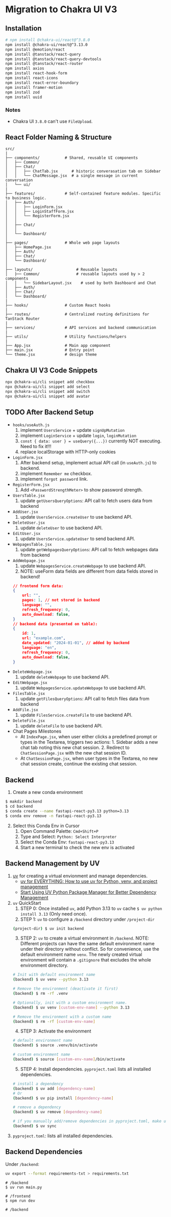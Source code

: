 # Migration to Chakra UI V3

## Installation
```bash
# npm install @chakra-ui/react@^3.8.0
npm install @chakra-ui/react@^3.13.0
npm install @emotion/react
npm install @tanstack/react-query
npm install @tanstack/react-query-devtools
npm install @tanstack/react-router
npm install axios
npm install react-hook-form
npm install react-icons
npm install react-error-boundary
npm install framer-motion
npm install zod
npm install uuid
```
### Notes
- Chakra UI `3.8.0` can't use `FileUpload`.

## React Folder Naming & Structure
```
src/
|
├── components/           # Shared, reusable UI components
│   ├── Common/
│   ├── Chat/
│   │   ├── ChatTab.jsx      # historic converasation tab on Sidebar
│   │   └── ChatMessage.jsx  # a single message in current conversation       
│   └── ui/
|
├── features/             # Self-contained feature modules. Specific to business logic.
│   ├── Auth/
│   │   ├── LoginForm.jsx 
│   │   ├── LoginStaffForm.jsx 
│   │   └── RegisterForm.jsx
│   │
│   ├── Chat/ 
│   │
│   └── Dashboard/
│
├── pages/                # Whole web page layouts
│   ├── HomePage.jsx 
│   ├── Auth/
│   ├── Chat/             
│   └── Dashboard/
│
├── layouts/                   # Reusable layouts
│   ├── Common/                # reusable layouts used by > 2 components 
│   │   └── SidebarLayout.jsx    # used by both Dashboard and Chat
│   ├── Auth/   
│   ├── Chat/             
│   └── Dashboard/
|
├── hooks/                # Custom React hooks
|
├── routes/               # Centralized routing definitions for TanStack Router
|
├── services/             # API services and backend communication
|
├── utils/                # Utility functions/helpers
|
├── App.jsx               # Main app component
├── main.jsx              # Entry point
└── theme.jsx             # design theme
```

## Chakra UI V3 Code Snippets
```bash
npx @chakra-ui/cli snippet add checkbox
npx @chakra-ui/cli snippet add select
npx @chakra-ui/cli snippet add switch
npx @chakra-ui/cli snippet add avatar
```

## TODO After Backend Setup
- `hooks/useAuth.js`
    1. implement `UsersService` + update `signUpMutation`
    2. implement `LoginService` + update `login`, `loginMutation`
    3. `const { data: user } = useQuery({...})` currently NOT executing. Need to fix it!!!
    3. replace localStorage with HTTP-only cookies
- `LoginForm.jsx`
    1. After backend setup, implement actual API call (in `useAuth.js`) to backend.
    2. implement `Remember me` checkbox.
    3. implement `forgot password` link.
- `RegisterForm.jsx`
    1. Add `<PasswordStrengthMeter>` to show password strength.
- `UsersTable.jsx`
    1. update `getUsersQueryOptions`: API call to fetch users data from backend
- `AddUser.jsx`
    1. update `UsersService.createUser` to use backend API.
- `DeleteUser.jsx`
    1. update `deleteUser` to use backend API.
- `EditUser.jsx`
    1. update `UsersService.updateUser` to send backend API.
- `WebpagesTable.jsx`
    1. update `getWebpagesQueryOptions`: API call to fetch webpages data from backend
- `AddWebpage.jsx`
    1. update `WebpagesService.createWebpage` to use backend API.
    2. NOTE: useForm data fields are different from data fields stored in backend!
    ```json
    // frontend form data:
    {
        url: "",
        pages: 1, // not stored in backend
        language: "",
        refresh_frequency: 0,
        auto_download: false,
    }
    // backend data (presented on table):
    {
        id: 1,
        url: "example.com",
        date_updated: "2024-01-01", // added by backend
        language: "en",
        refresh_frequency: 0,
        auto_download: false,
    }
    ```
- `DeleteWebpage.jsx`
    1. update `deleteWebpage` to use backend API.
- `EditWebpage.jsx`
    1. update `WebpagesService.updateWebpage` to use backend API.
- `FilesTable.jsx`
    1. update `getFilesQueryOptions`: API call to fetch files data from backend
- `AddFile.jsx`
    1. update `FilesService.createFile` to use backend API.
- `DeleteFile.jsx`
    1. update `deleteFile` to use backend API.
- Chat Pages Milestones
    - At `IndexPage.jsx`, when user either clicks a predefined prompt or types in the Textarea, triggers two actions: 1. Sidebar adds a new chat tab noting this new chat session. 2. Redirect to `ChatSessionPage.jsx` with the new chat session ID.
    - At `ChatSessionPage.jsx`, when user types in the Textarea, no new chat session create, continue the existing chat session.
    
## Backend
1. Create a new conda environment
```bash
$ makdir backend
$ cd backend
$ conda create --name fastapi-react-py3.13 python=3.13
$ conda env remove -n fastapi-react-py3.13
```
2. Select this Conda Env in Cursor
    1. Open Command Palette: `Cmd+Shift+P`
    2. Type and Select: `Python: Select Interpreter`
    3. Select the Conda Env: `fastapi-react-py3.13`
    4. Start a new terminal to check the new env is activated

## Backend Management by UV
1. [uv](https://docs.astral.sh/uv/) for creating a virtual envionment and manage dependencies.
    - [uv for EVERYTHING: How to use uv for Python, venv, and project management](https://www.youtube.com/watch?v=zgSQr0d5EVg&ab_channel=MattPalmer)
    - [Start Using UV Python Package Manager for Better Dependency Management](https://medium.com/@gnetkov/start-using-uv-python-package-manager-for-better-dependency-management-183e7e428760)
2. `uv` QuickStart
    1. STEP 0: Once installed `uv`, add Python 3.13 to `uv` cache `$ uv python install 3.13` (Only need once).
    2. STEP 1: `uv` to configure a `/backend` directory under `/project-dir`
    ```bash
    (project-dir) $ uv init backend
    ```
    3. STEP 2: `uv` to create a virtual environment in `/backend`. NOTE: Different projects can have the same default environment name under their directory without conflict. So for convenience, use the default environment name `venv`. The newly created virtual environment will contain a `.gitignore` that excludes the whole environment directory.
    ```bash
    # Init with default environment name
    (backend) $ uv venv --python 3.13

    # Remove the environment (deactivate it first)
    (backend) $ rm -rf .venv

    # Optionally, init with a custom environment name.
    (backend) $ uv venv [custom-env-name] --python 3.13

    # Remove the environment with a custom name
    (backend) $ rm -rf [custom-env-name]
    ```
    4. STEP 3: Activate the environment
    ```bash
    # default environment name
    (backend) $ source .venv/bin/activate

    # custom environment name
    (backend) $ source [custom-env-name]/bin/activate
    ```
    5. STEP 4: Install dependencies. `pyproject.toml` lists all installed dependencies.
    ```bash
    # install a dependency
    (backend) $ uv add [dependency-name]
    # Or
    (backend) $ uv pip install [dependency-name]

    # remove a dependency
    (backend) $ uv remove [dependency-name]

    # if you manually add/remove dependencies in pyproject.toml, make uv aware of the change
    (backend) $ uv sync
    ```
3. `pyproject.toml`: lists all installed dependencies.

## Backend Dependencies
Under `/backend`:
```bash
uv export --format requirements-txt > requirements.txt
```

```
# /backend
$ uv run main.py

# /frontend
$ npm run dev

# /backend

```